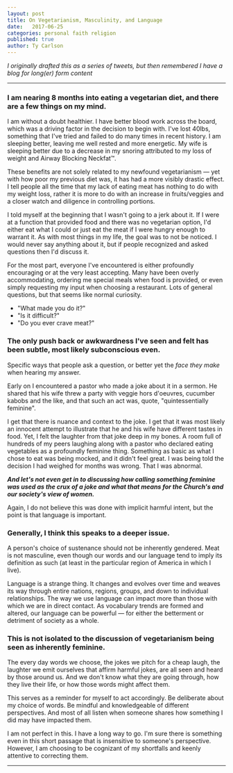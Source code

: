 ```yaml
---
layout: post
title: On Vegetarianism, Masculinity, and Language
date:   2017-06-25
categories: personal faith religion
published: true
author: Ty Carlson
---
```


*I originally drafted this as a series of tweets, but then remembered I have a blog for long(er)
form content*

---

### I am nearing 8 months into eating a vegetarian diet, and there are a few things on my mind.

I am without a doubt healthier. I have better blood work across the board, which was a driving factor
in the decision to begin with. I've lost 40lbs, something that I've tried and failed to do many times
in recent history. I am sleeping better, leaving me well rested and more energetic. My wife is
sleeping better due to a decrease in my snoring attributed to my loss of weight and Airway Blocking
Neckfat™.

These benefits are not solely related to my newfound vegetarianism — yet with how poor my previous
diet was, it has had a more visibly drastic effect. I tell people all the time that my lack of eating
meat has nothing to do with my weight loss, rather it is more to do with an increase in fruits/veggies
and a closer watch and diligence in controlling portions.

I told myself at the beginning that I wasn't going to a jerk about it. If I were at a function that
provided food and there was no vegetarian option, I'd either eat what I could or just eat the meat
if I were hungry enough to warrant it. As with most things in my life, the goal was to not be
noticed. I would never say anything about it, but if people recognized and asked questions then I'd
discuss it.

For the most part, everyone I've encountered is either profoundly encouraging or at the very least
accepting. Many have been overly accommodating, ordering me special meals when food is provided, or
even simply requesting my input when choosing a restaurant. Lots of general questions, but that seems
like normal curiosity.

- "What made you do it?"
- "Is it difficult?"
- "Do you ever crave meat?"

### The only push back or awkwardness I've seen and felt has been subtle, most likely subconscious even.
Specific ways that people ask a question, or better yet the *face they make* when hearing my answer.

‪Early on I encountered a pastor who made a joke about it in a sermon. He shared that his wife threw
a party with veggie hors d'oeuvres, cucumber kabobs and the like, and that such an act was, quote,
"quintessentially feminine"‬.

I get that there is nuance and context to the joke. I get that it was most likely an innocent attempt
to illustrate that he and his wife have different tastes in food. Yet, I felt the laughter from that
joke deep in my bones. A room full of hundreds of my peers laughing along with a pastor who declared
eating vegetables as a profoundly feminine thing. Something as basic as what I chose to eat was being
mocked, and it didn't feel great. I was being told the decision I had weighed for months was wrong.
That I was abnormal.

***And let's not even get in to discussing how calling something feminine was used as the crux of a
joke and what that means for the Church's and our society's view of women.***

Again, I do not believe this was done with implicit harmful intent, but the point is that language
is important.

### Generally, I think this speaks to a deeper issue.
A person's choice of sustenance should not be inherently gendered. Meat is not masculine, even though
our words and our language tend to imply its definition as such (at least in the particular region of
America in which I live).

Language is a strange thing. It changes and evolves over time and weaves its way through entire
nations, regions, groups, and down to individual relationships. The way we use language can impact
more than those with which we are in direct contact. As vocabulary trends are formed and altered,
our language can be powerful — for either the betterment or detriment of society as a whole.

### This is not isolated to the discussion of vegetarianism being seen as inherently feminine.
The every day words we choose, the jokes we pitch for a cheap laugh, the laughter we emit ourselves
that affirm harmful jokes, are all seen and heard by those around us. And we don't know what they
are going through, how they live their life, or how those words might affect them.

This serves as a reminder for myself to act accordingly. Be deliberate about my choice of words. Be
mindful and knowledgeable of different perspectives. And most of all listen when someone shares how
something I did may have impacted them.

I am not perfect in this. I have a long way to go. I'm sure there is something even in this short
passage that is insensitive to someone's perspective. However, I am choosing to be cognizant of my
shortfalls and keenly attentive to correcting them.

---